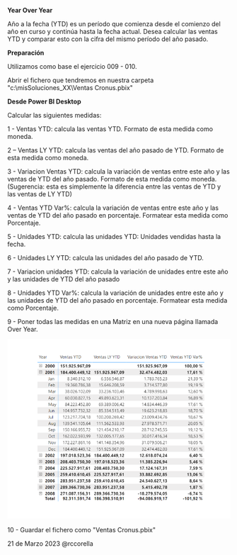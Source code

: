 ﻿

**Year Over Year**

Año a la fecha (YTD) es un período que comienza desde el comienzo del año en curso y continúa hasta la fecha actual. Desea calcular las ventas YTD y comparar esto con la cifra del mismo período del año pasado.



**Preparación**

Utilizamos como base el ejercicio 009 - 010.

Abrir el fichero que tendremos en nuestra carpeta "c:\misSoluciones_XX\Ventas Cronus.pbix"



**Desde Power BI Desktop**

Calcular las siguientes medidas:

1 - Ventas YTD: calcula las ventas YTD. Formato de esta medida como moneda.

2 – Ventas LY YTD: calcula las ventas del año pasado de YTD. Formato de esta medida como moneda.

3 - Variacion Ventas YTD: calcula la variación de ventas entre este año y las ventas de YTD del año pasado. Formato de esta medida como moneda. (Sugerencia: esta es simplemente la diferencia entre las ventas de YTD y las ventas de LY YTD)
	
4 - Ventas YTD Var%: calcula la variación de ventas entre este año y las ventas de YTD del año pasado en porcentaje. Formatear esta medida como Porcentaje.	

5 - Unidades YTD: calcula las unidades YTD: Unidades vendidas hasta la fecha.

6 - Unidades LY YTD: calcula las unidades del año pasado de YTD.

7 - Variacion unidades YTD: calcula la variación de unidades entre este año y las unidades de YTD del año pasado

8 - Unidades YTD Var%: calcula la variación de unidades entre este año y las unidades de YTD del año pasado en porcentaje. Formatear esta medida como Porcentaje.

9 - Poner todas las medidas en una Matriz en una nueva página llamada Over Year.

![](Recursos/pormeses.png)

10 - Guardar el fichero como "Ventas Cronus.pbix"




21 de Marzo 2023        @rccorella
